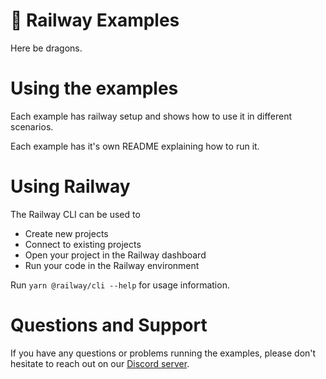 # 🚂 Railway Examples

Here be dragons.

# Using the examples

Each example has railway setup and shows how to use it in different scenarios.

Each example has it's own README explaining how to run it.

# Using Railway

The Railway CLI can be used to

- Create new projects
- Connect to existing projects
- Open your project in the Railway dashboard
- Run your code in the Railway environment

Run `yarn @railway/cli --help` for usage information.

# Questions and Support

If you have any questions or problems running the examples, please don't hesitate to reach out on our [Discord server](https://discord.gg/xAm2w6g).
